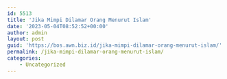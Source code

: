 ```yaml
---
id: 5513
title: 'Jika Mimpi Dilamar Orang Menurut Islam'
date: '2023-05-04T08:52:52+00:00'
author: admin
layout: post
guid: 'https://bos.awn.biz.id/jika-mimpi-dilamar-orang-menurut-islam/'
permalink: /jika-mimpi-dilamar-orang-menurut-islam/
categories:
    - Uncategorized
---
```


